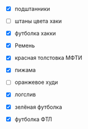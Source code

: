 - [x] подштанники
- [ ] штаны цвета хаки
- [x] футболка хакки
- [x] Ремень
- [x] красная толстовка МФТИ
- [x] пижама
- [ ] оранжевое худи
- [x] логслив
- [x] зелёная футболка
- [x] футболка ФТЛ

